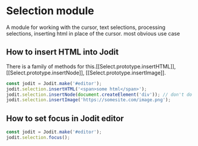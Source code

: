 # Selection module

A module for working with the cursor, text selections, processing selections, inserting html in place of the cursor.
most obvious use case

## How to insert HTML into Jodit

There is a family of methods for this.[[Select.prototype.insertHTML]], [[Select.prototype.insertNode]], [[Select.prototype.insertImage]].

```js
const jodit = Jodit.make('#editor');
jodit.selection.insertHTML('<span>some html</span>');
jodit.selection.insertNode(document.createElement('div')); // don't do that =) see [[core/create]]
jodit.selection.insertImage('https://somesite.com/image.png');
```

## How to set focus in Jodit editor

```js
const jodit = Jodit.make('#editor');
jodit.selection.focus();
```
